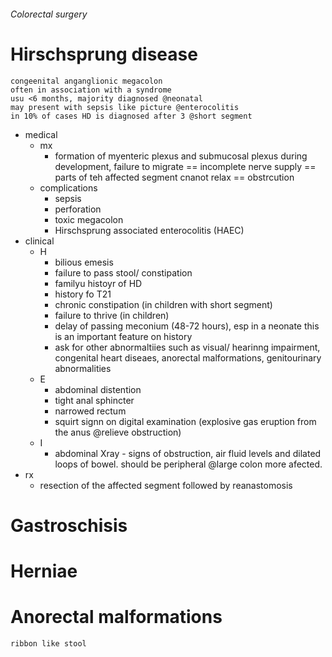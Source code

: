 ###### Colorectal surgery

# Hirschsprung disease
    congeenital anganglionic megacolon
    often in association with a syndrome
    usu <6 months, majority diagnosed @neonatal
    may present with sepsis like picture @enterocolitis 
    in 10% of cases HD is diagnosed after 3 @short segment
- medical
    + mx
        * formation of myenteric plexus and submucosal plexus during development, failure to migrate == incomplete nerve supply == parts of teh affected segment cnanot relax == obstrcution
    + complications
        * sepsis
        * perforation
        * toxic megacolon
        * Hirschsprung associated enterocolitis (HAEC)
- clinical
    + H
        * bilious emesis
        * failure to pass stool/ constipation 
        * familyu histoyr of HD
        * history fo T21
        * chronic constipation (in children with short segment)
        * failure to thrive (in children)
        * delay of passing meconium (48-72 hours), esp in a neonate this is an important feature on history
        * ask for other abnormaltiies such as visual/ hearinng impairment, congenital heart diseaes, anorectal malformations, genitourinary abnormalities
    + E
        * abdominal distention
        * tight anal sphincter
        * narrowed rectum
        * squirt signn on digital examination (explosive gas eruption from the anus @relieve obstruction)
    + I
        * abdominal Xray - signs of obstruction, air fluid levels and dilated loops of bowel. should be peripheral @large colon more afected. 
- rx
    + resection of the affected segment followed by reanastomosis

# Gastroschisis

# Herniae

# Anorectal malformations
    ribbon like stool
